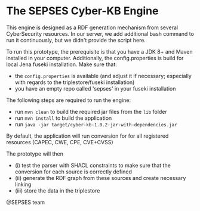 # The SEPSES Cyber-KB Engine

This engine is designed as a RDF generation mechanism from several CyberSecurity resources.
In our server, we add additional bash command to run it continuously, but we didn't provide the script here.

To run this prototype, the prerequisite is that you have a JDK 8+ and Maven installed in your computer.
Additionally, the config.properties is build for local Jena fuseki installation. Make sure that: 
* the `config.properties` is available (and adjust it if necessary; especially with regards to the triplestore/fuseki installation)
* you have an empty repo called 'sepses' in your fuseki installation

The following steps are required to run the engine: 
* run `mvn clean` to build the required jar files from the `lib` folder
* run `mvn install` to build the application
* run `java -jar target/cyber-kb-1.0.2-jar-with-dependencies.jar`

By default, the application will run conversion for for all registered resources (CAPEC, CWE, CPE, CVE+CVSS)

The prototype will then 
* (i) test the parser with SHACL constraints to make sure that the conversion for each source is correctly defined
* (ii) generate the RDF graph from these sources and create necessary linking
* (iii) store the data in the triplestore

@SEPSES team
